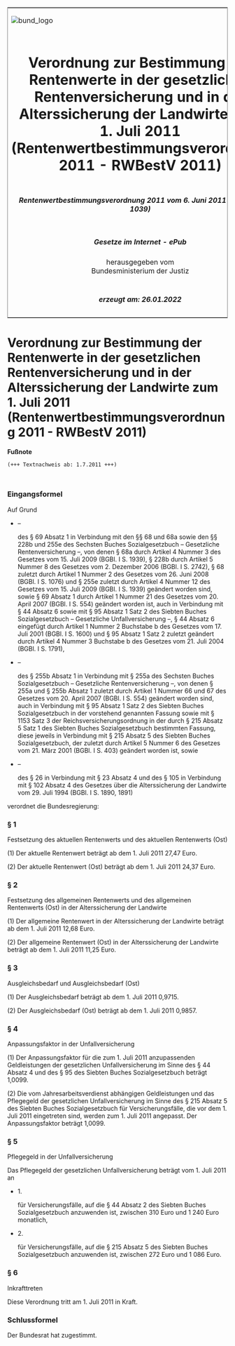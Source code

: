 <span id="DECKBLATT.html"></span>

<table border="0" frame="border" width="100%">

<tr valign="top">

<td align="left">

![bund\_logo](BfJ_2021_Web_de_de.gif)

</td>

<td align="right">

 

</td>

</tr>

<tr align="center" valign="middle">

<td colspan="2">

# Verordnung zur Bestimmung der Rentenwerte in der gesetzlichen Rentenversicherung und in der Alterssicherung der Landwirte zum 1. Juli 2011 (Rentenwertbestimmungsverordnung 2011 - RWBestV 2011)

</td>

</tr>

<tr align="center" valign="middle">

<td colspan="2">

##### Rentenwertbestimmungsverordnung 2011 vom 6. Juni 2011 (BGBl. I S. 1039)

</td>

</tr>

<tr align="center" valign="middle">

<td colspan="2">

  
  

##### Gesetze im Internet - ePub  
  
herausgegeben vom  
Bundesministerium der Justiz

</td>

</tr>

<tr align="center" valign="bottom">

<td colspan="2">

  
  

##### erzeugt am: 26.01.2022

</td>

</tr>

</table>

<span id="BJNR103900011.html"></span>

# Verordnung zur Bestimmung der Rentenwerte in der gesetzlichen Rentenversicherung und in der Alterssicherung der Landwirte zum 1. Juli 2011 (Rentenwertbestimmungsverordnung 2011 - RWBestV 2011)

<div>

  
**Fußnote**

<div class="jnhtml">

<div>

<div class="jurAbsatz">

  

``` 
(+++ Textnachweis ab: 1.7.2011 +++)

 
```

</div>

</div>

</div>

</div>

<span id="BJNR103900011BJNE000100000.html"></span>

### Eingangsformel  

<div>

<div class="jnhtml">

<div>

<div class="jurAbsatz">

Auf Grund

  - –
    
    <div>
    
    des § 69 Absatz 1 in Verbindung mit den §§ 68 und 68a sowie den §§
    228b und 255e des Sechsten Buches Sozialgesetzbuch – Gesetzliche
    Rentenversicherung –, von denen § 68a durch Artikel 4 Nummer 3 des
    Gesetzes vom 15. Juli 2009 (BGBl. I S. 1939), § 228b durch Artikel 5
    Nummer 8 des Gesetzes vom 2. Dezember 2006 (BGBl. I S. 2742), § 68
    zuletzt durch Artikel 1 Nummer 2 des Gesetzes vom 26. Juni 2008
    (BGBl. I S. 1076) und § 255e zuletzt durch Artikel 4 Nummer 12 des
    Gesetzes vom 15. Juli 2009 (BGBl. I S. 1939) geändert worden sind,
    sowie § 69 Absatz 1 durch Artikel 1 Nummer 21 des Gesetzes vom 20.
    April 2007 (BGBl. I S. 554) geändert worden ist, auch in Verbindung
    mit § 44 Absatz 6 sowie mit § 95 Absatz 1 Satz 2 des Siebten Buches
    Sozialgesetzbuch – Gesetzliche Unfallversicherung –, § 44 Absatz 6
    eingefügt durch Artikel 1 Nummer 2 Buchstabe b des Gesetzes vom 17.
    Juli 2001 (BGBl. I S. 1600) und § 95 Absatz 1 Satz 2 zuletzt
    geändert durch Artikel 4 Nummer 3 Buchstabe b des Gesetzes vom 21.
    Juli 2004 (BGBl. I S. 1791),
    
    </div>

  - –
    
    <div>
    
    des § 255b Absatz 1 in Verbindung mit § 255a des Sechsten Buches
    Sozialgesetzbuch – Gesetzliche Rentenversicherung –, von denen §
    255a und § 255b Absatz 1 zuletzt durch Artikel 1 Nummer 66 und 67
    des Gesetzes vom 20. April 2007 (BGBl. I S. 554) geändert worden
    sind, auch in Verbindung mit § 95 Absatz 1 Satz 2 des Siebten Buches
    Sozialgesetzbuch in der vorstehend genannten Fassung sowie mit §
    1153 Satz 3 der Reichsversicherungsordnung in der durch § 215 Absatz
    5 Satz 1 des Siebten Buches Sozialgesetzbuch bestimmten Fassung,
    diese jeweils in Verbindung mit § 215 Absatz 5 des Siebten Buches
    Sozialgesetzbuch, der zuletzt durch Artikel 5 Nummer 6 des Gesetzes
    vom 21. März 2001 (BGBl. I S. 403) geändert worden ist, sowie
    
    </div>

  - –
    
    <div>
    
    des § 26 in Verbindung mit § 23 Absatz 4 und des § 105 in Verbindung
    mit § 102 Absatz 4 des Gesetzes über die Alterssicherung der
    Landwirte vom 29. Juli 1994 (BGBl. I S. 1890, 1891)
    
    </div>

verordnet die Bundesregierung:

</div>

</div>

</div>

</div>

<span id="BJNR103900011BJNE000200000.html"></span>

### § 1  
Festsetzung des aktuellen Rentenwerts und des aktuellen Rentenwerts (Ost)

<div>

<div class="jnhtml">

<div>

<div class="jurAbsatz">

(1) Der aktuelle Rentenwert beträgt ab dem 1. Juli 2011 27,47 Euro.

</div>

<div class="jurAbsatz">

(2) Der aktuelle Rentenwert (Ost) beträgt ab dem 1. Juli 2011 24,37
Euro.

</div>

</div>

</div>

</div>

<span id="BJNR103900011BJNE000300000.html"></span>

### § 2  
Festsetzung des allgemeinen Rentenwerts und des allgemeinen Rentenwerts (Ost) in der Alterssicherung der Landwirte

<div>

<div class="jnhtml">

<div>

<div class="jurAbsatz">

(1) Der allgemeine Rentenwert in der Alterssicherung der Landwirte
beträgt ab dem 1. Juli 2011 12,68 Euro.

</div>

<div class="jurAbsatz">

(2) Der allgemeine Rentenwert (Ost) in der Alterssicherung der Landwirte
beträgt ab dem 1. Juli 2011 11,25 Euro.

</div>

</div>

</div>

</div>

<span id="BJNR103900011BJNE000400000.html"></span>

### § 3  
Ausgleichsbedarf und Ausgleichsbedarf (Ost)

<div>

<div class="jnhtml">

<div>

<div class="jurAbsatz">

(1) Der Ausgleichsbedarf beträgt ab dem 1. Juli 2011 0,9715.

</div>

<div class="jurAbsatz">

(2) Der Ausgleichsbedarf (Ost) beträgt ab dem 1. Juli 2011 0,9857.

</div>

</div>

</div>

</div>

<span id="BJNR103900011BJNE000500000.html"></span>

### § 4  
Anpassungsfaktor in der Unfallversicherung

<div>

<div class="jnhtml">

<div>

<div class="jurAbsatz">

(1) Der Anpassungsfaktor für die zum 1. Juli 2011 anzupassenden
Geldleistungen der gesetzlichen Unfallversicherung im Sinne des § 44
Absatz 4 und des § 95 des Siebten Buches Sozialgesetzbuch beträgt
1,0099.

</div>

<div class="jurAbsatz">

(2) Die vom Jahresarbeitsverdienst abhängigen Geldleistungen und das
Pflegegeld der gesetzlichen Unfallversicherung im Sinne des § 215 Absatz
5 des Siebten Buches Sozialgesetzbuch für Versicherungsfälle, die vor
dem 1. Juli 2011 eingetreten sind, werden zum 1. Juli 2011 angepasst.
Der Anpassungsfaktor beträgt 1,0099.

</div>

</div>

</div>

</div>

<span id="BJNR103900011BJNE000600000.html"></span>

### § 5  
Pflegegeld in der Unfallversicherung

<div>

<div class="jnhtml">

<div>

<div class="jurAbsatz">

Das Pflegegeld der gesetzlichen Unfallversicherung beträgt vom 1. Juli
2011 an

  - 1\.
    
    <div>
    
    für Versicherungsfälle, auf die § 44 Absatz 2 des Siebten Buches
    Sozialgesetzbuch anzuwenden ist, zwischen 310 Euro und 1 240 Euro
    monatlich,
    
    </div>

  - 2\.
    
    <div>
    
    für Versicherungsfälle, auf die § 215 Absatz 5 des Siebten Buches
    Sozialgesetzbuch anzuwenden ist, zwischen 272 Euro und 1 086 Euro.
    
    </div>

</div>

</div>

</div>

</div>

<span id="BJNR103900011BJNE000700000.html"></span>

### § 6  
Inkrafttreten

<div>

<div class="jnhtml">

<div>

<div class="jurAbsatz">

Diese Verordnung tritt am 1. Juli 2011 in Kraft.

</div>

</div>

</div>

</div>

<span id="BJNR103900011BJNE000800000.html"></span>

### Schlussformel  

<div>

<div class="jnhtml">

<div>

<div class="jurAbsatz">

Der Bundesrat hat zugestimmt.

</div>

</div>

</div>

</div>
